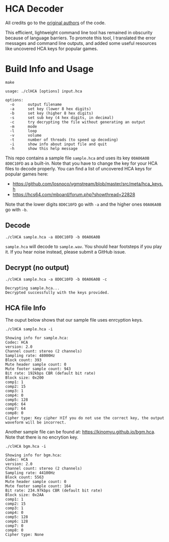 # HCA Decoder

All credits go to the [original authors](https://github.com/KinoMyu/FastHCADecoder) of the code.

This efficient, lightweight command line tool has remained in obscurity because of language barriers. To promote this tool, I translated the error messages and command line outputs, and added some useful resources like uncovered HCA keys for popular games.

# Build Info and Usage

```
make
```

```
usage: ./clHCA [options] input.hca

options:
  -o      output filename
  -a      set key (lower 8 hex digits)
  -b      set key (higher 8 hex digits)
  -s      set sub key (4 hex digits, in decimal)
  -c      try decrypting the file without generating an output
  -m      mode
  -l      loop
  -v      volume
  -t      number of threads (to speed up decoding)
  -i      show info about input file and quit
  -h      show this help message
```

This repo contains a sample file `sample.hca` and uses its key `00A06A0B 8D0C10FD` as a built-in. Note that you have to change the key for your HCA files to decode properly. You can find a list of uncovered HCA keys for popular games here:
- https://github.com/losnoco/vgmstream/blob/master/src/meta/hca_keys.h
- https://hcs64.com/mboard/forum.php?showthread=22828

Note that the lower digits `8D0C10FD` go with `-a` and the higher ones `00A06A0B` go with `-b`.

## Decode

```
./clHCA sample.hca -a 8D0C10FD -b 00A06A0B
```

`sample.hca` will decode to `sample.wav`. You should hear footsteps if you play it. If you hear noise instead, please submit a GitHub issue.

## Decrypt (no output)

```
./clHCA sample.hca -a 8D0C10FD -b 00A06A0B -c

Decrypting sample.hca...
Decrypted successfully with the keys provided.
```

## HCA file Info

The ouput below shows that our sample file uses enrcyption keys.

```
./clHCA sample.hca -i

Showing info for sample.hca:
Codec: HCA
version: 2.0
Channel count: stereo (2 channels)
Sampling rate: 48000Hz
Block count: 393
Mute header sample count: 0
Mute footer sample count: 943
Bit rate: 192kbps CBR (default bit rate)
Block size: 0x200
comp1: 1
comp2: 15
comp3: 1
comp4: 0
comp5: 128
comp6: 64
comp7: 64
comp8: 0
Cipher type: Key cipher ※If you do not use the correct key, the output waveform will be incorrect.

```

Another sample file can be found at: https://kinomyu.github.io/bgm.hca. Note that there is no encrytion key.
```
./clHCA bgm.hca -i

Showing info for bgm.hca:
Codec: HCA
version: 2.0
Channel count: stereo (2 channels)
Sampling rate: 44100Hz
Block count: 5563
Mute header sample count: 0
Mute footer sample count: 164
Bit rate: 234.97kbps CBR (default bit rate)
Block size: 0x2AA
comp1: 1
comp2: 15
comp3: 1
comp4: 0
comp5: 128
comp6: 128
comp7: 0
comp8: 0
Cipher type: None
```
